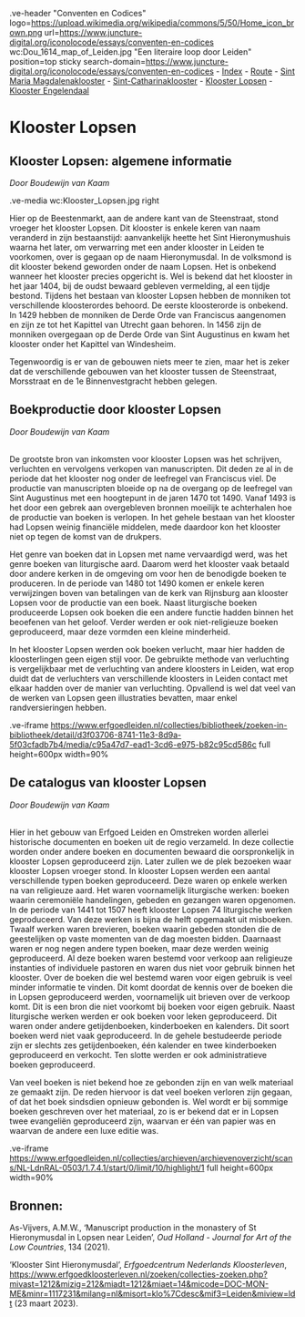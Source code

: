 .ve-header "Conventen en Codices" logo=https://upload.wikimedia.org/wikipedia/commons/5/50/Home_icon_brown.png url=https://www.juncture-digital.org/iconolocode/essays/conventen-en-codices wc:Dou_1614_map_of_Leiden.jpg "Een literaire loop door Leiden" position=top sticky search-domain=https://www.juncture-digital.org/iconolocode/essays/conventen-en-codices 
    - [Index](/conventen-en-codices/)
    - [Route](/conventen-en-codices/route)
    - [Sint Maria Magdalenaklooster](/conventen-en-codices/maria-magdalenaklooster)
    - [Sint-Catharinaklooster](/conventen-en-codices/catharinaklooster)
    - [Klooster Lopsen](/conventen-en-codices/klooster-lopsen)
    - [Klooster Engelendaal](/conventen-en-codices/klooster-engelendaal)

# Klooster Lopsen

## Klooster Lopsen: algemene informatie
*Door Boudewijn van Kaam*

.ve-media wc:Klooster_Lopsen.jpg right

Hier op de Beestenmarkt, aan de andere kant van de Steenstraat, stond vroeger het klooster Lopsen. Dit klooster is enkele keren van naam veranderd in zijn bestaanstijd: aanvankelijk heette het Sint Hieronymushuis waarna het later, om verwarring met een ander klooster in Leiden te voorkomen, over is gegaan op de naam Hieronymusdal. In de volksmond is dit klooster bekend geworden onder de naam Lopsen. Het is onbekend wanneer het klooster precies opgericht is. Wel is bekend dat het klooster in het jaar 1404, bij de oudst bewaard gebleven vermelding, al een tijdje bestond. Tijdens het bestaan van klooster Lopsen hebben de monniken tot verschillende kloosterordes behoord. De eerste kloosterorde is onbekend. In 1429 hebben de monniken de Derde Orde van Franciscus aangenomen en zijn ze tot het Kapittel van Utrecht gaan behoren. In 1456 zijn de monniken overgegaan op de Derde Orde van Sint Augustinus en kwam het klooster onder het Kapittel van Windesheim. 

Tegenwoordig is er van de gebouwen niets meer te zien, maar het is zeker dat de verschillende gebouwen van het klooster tussen de Steenstraat, Morsstraat en de 1e Binnenvestgracht hebben gelegen.


## Boekproductie door klooster Lopsen
*Door Boudewijn van Kaam*
<br><br>

De grootste bron van inkomsten voor klooster Lopsen was het schrijven, verluchten en vervolgens verkopen van manuscripten. Dit deden ze al in de periode dat het klooster nog onder de leefregel van Franciscus viel. De productie van manuscripten bloeide op na de overgang op de leefregel van Sint Augustinus met een hoogtepunt in de jaren 1470 tot 1490. Vanaf 1493 is het door een gebrek aan overgebleven bronnen moeilijk te achterhalen hoe de productie van boeken is verlopen. In het gehele bestaan van het klooster had Lopsen weinig financiële middelen, mede daardoor kon het klooster niet op tegen de komst van de drukpers. 

Het genre van boeken dat in Lopsen met name vervaardigd werd, was het genre boeken van liturgische aard. Daarom werd het klooster vaak betaald door andere kerken in de omgeving om voor hen de benodigde boeken te produceren. In de periode van 1480 tot 1490 komen er enkele keren verwijzingen boven van betalingen van de kerk van Rijnsburg aan klooster Lopsen voor de productie van een boek. Naast liturgische boeken produceerde Lopsen ook boeken die een andere functie hadden binnen het beoefenen van het geloof. Verder werden er ook niet-religieuze boeken geproduceerd, maar deze vormden een kleine minderheid.

In het klooster Lopsen werden ook boeken verlucht, maar hier hadden de kloosterlingen geen eigen stijl voor. De gebruikte methode van verluchting is vergelijkbaar met de verluchting van andere kloosters in Leiden, wat erop duidt dat de verluchters van verschillende kloosters in Leiden contact met elkaar hadden over de manier van verluchting. Opvallend is wel dat veel van de werken van Lopsen geen illustraties bevatten, maar enkel randversieringen hebben.

.ve-iframe https://www.erfgoedleiden.nl/collecties/bibliotheek/zoeken-in-bibliotheek/detail/d3f03706-8741-11e3-8d9a-5f03cfadb7b4/media/c95a47d7-ead1-3cd6-e975-b82c95cd586c full height=600px width=90%

## De catalogus van klooster Lopsen
*Door Boudewijn van Kaam*
<br><br>

Hier in het gebouw van Erfgoed Leiden en Omstreken worden allerlei historische documenten en boeken uit de regio verzameld. In deze collectie worden onder andere boeken en documenten bewaard die oorspronkelijk in klooster Lopsen geproduceerd zijn. Later zullen we de plek bezoeken waar klooster Lopsen vroeger stond. In klooster Lopsen werden een aantal verschillende typen boeken geproduceerd. Deze waren op enkele werken na van religieuze aard. Het waren voornamelijk liturgische werken: boeken waarin ceremoniële handelingen, gebeden en gezangen waren opgenomen. In de periode van 1441 tot 1507 heeft klooster Lopsen 74 liturgische werken geproduceerd. Van deze werken is bijna de helft opgemaakt uit misboeken. Twaalf werken waren brevieren, boeken waarin gebeden stonden die de geestelijken op vaste momenten van de dag moesten bidden. Daarnaast waren er nog negen andere typen boeken, maar deze werden weinig geproduceerd. Al deze boeken waren bestemd voor verkoop aan religieuze instanties of individuele pastoren en waren dus niet voor gebruik binnen het klooster. Over de boeken die wel bestemd waren voor eigen gebruik is veel minder informatie te vinden. Dit komt doordat de kennis over de boeken die in Lopsen geproduceerd werden, voornamelijk uit brieven over de verkoop komt. Dit is een bron die niet voorkomt bij boeken voor eigen gebruik. Naast liturgische werken werden er ook boeken voor leken geproduceerd. Dit waren onder andere getijdenboeken, kinderboeken en kalenders. Dit soort boeken werd niet vaak geproduceerd. In de gehele bestudeerde periode zijn er slechts zes getijdenboeken, één kalender en twee kinderboeken geproduceerd en verkocht. Ten slotte werden er ook administratieve boeken geproduceerd.

Van veel boeken is niet bekend hoe ze gebonden zijn en van welk materiaal ze gemaakt zijn. De reden hiervoor is dat veel boeken verloren zijn gegaan, of dat het boek sindsdien opnieuw gebonden is. Wel wordt er bij sommige boeken geschreven over het materiaal, zo is er bekend dat er in Lopsen twee evangeliën geproduceerd zijn, waarvan er één van papier was en waarvan de andere een luxe editie was. 

.ve-iframe https://www.erfgoedleiden.nl/collecties/archieven/archievenoverzicht/scans/NL-LdnRAL-0503/1.7.4.1/start/0/limit/10/highlight/1 full height=600px width=90%

## Bronnen:

As-Vijvers, A.M.W., ‘Manuscript production in the monastery of St Hieronymusdal in Lopsen near Leiden’, *Oud Holland - Journal for Art of the Low Countries*, 134 (2021).

‘Klooster Sint Hieronymusdal’, *Erfgoedcentrum Nederlands Kloosterleven*,
<https://www.erfgoedkloosterleven.nl/zoeken/collecties-zoeken.php?mivast=1212&mizig=212&miadt=1212&miaet=14&micode=DOC-MON-ME&minr=1117231&milang=nl&misort=klo%7Cdesc&mif3=Leiden&miview=ldt> (23 maart 2023).


